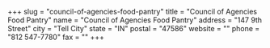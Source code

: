 +++
slug = "council-of-agencies-food-pantry"
title = "Council of Agencies Food Pantry"
name = "Council of Agencies Food Pantry"
address = "147 9th Street"
city = "Tell City"
state = "IN"
postal = "47586"
website = ""
phone = "812 547-7780"
fax = ""
+++
